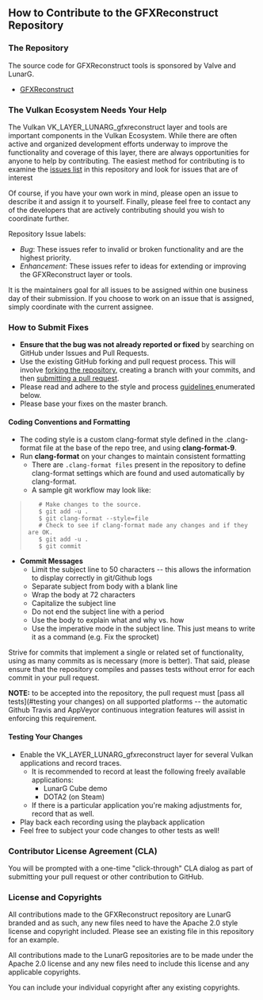 ## How to Contribute to the GFXReconstruct Repository


### **The Repository**

The source code for GFXReconstruct tools is sponsored by Valve and LunarG.
* [GFXReconstruct](https://github.com/LunarG/gfxreconstruct)


### **The Vulkan Ecosystem Needs Your Help**

The Vulkan VK_LAYER_LUNARG_gfxreconstruct layer and tools are important
components in the Vulkan Ecosystem.
While there are often active and organized development efforts underway to
improve the functionality
and coverage of this layer, there are always opportunities for anyone to help
by contributing.
The easiest method for contributing is to examine the
[issues list](https://github.com/LunarG/gfxreconstruct/issues) in this repository
and look for issues that are of interest

Of course, if you have your own work in mind, please open an issue to describe
it and assign it to yourself.
Finally, please feel free to contact any of the developers that are actively
contributing should you wish to coordinate further.

Repository Issue labels:

* _Bug_:          These issues refer to invalid or broken functionality and
 are the highest priority.
* _Enhancement_:  These issues refer to ideas for extending or improving the
 GFXReconstruct layer or tools.

It is the maintainers goal for all issues to be assigned within one business
day of their submission.
If you choose to work on an issue that is assigned, simply coordinate with the
current assignee.


### **How to Submit Fixes**

* **Ensure that the bug was not already reported or fixed** by searching on
GitHub under Issues and Pull Requests.
* Use the existing GitHub forking and pull request process.
  This will involve [forking the repository](https://help.github.com/articles/fork-a-repo/),
  creating a branch with your commits, and then [submitting a pull request](https://help.github.com/articles/using-pull-requests/).
* Please read and adhere to the style and process [guidelines ](#coding-conventions-and-formatting) enumerated below.
* Please base your fixes on the master branch.


#### **Coding Conventions and Formatting**
* The coding style is a custom clang-format style defined in the .clang-format
  file at the base of the repo tree, and using **clang-format-9**.
* Run **clang-format** on your changes to maintain consistent formatting
    * There are `.clang-format files` present in the repository to define
      clang-format settings which are found and used automatically by clang-format.
    * A sample git workflow may look like:

>        # Make changes to the source.
>        $ git add -u .
>        $ git clang-format --style=file
>        # Check to see if clang-format made any changes and if they are OK.
>        $ git add -u .
>        $ git commit

* **Commit Messages**
    * Limit the subject line to 50 characters -- this allows the information
      to display correctly in git/Github logs
    * Separate subject from body with a blank line
    * Wrap the body at 72 characters
    * Capitalize the subject line
    * Do not end the subject line with a period
    * Use the body to explain what and why vs. how
    * Use the imperative mode in the subject line. This just means to write it
      as a command (e.g. Fix the sprocket)

Strive for commits that implement a single or related set of functionality,
using as many commits as is necessary (more is better).
That said, please ensure that the repository compiles and passes tests without
error for each commit in your pull request.

**NOTE:** to be accepted into the repository, the pull request must
[pass all tests](#testing your changes) on all supported platforms
-- the automatic Github Travis and AppVeyor continuous integration features will
assist in enforcing this requirement.


#### **Testing Your Changes**
* Enable the VK_LAYER_LUNARG_gfxreconstruct layer for several Vulkan
  applications and record traces.
  * It is recommended to record at least the following freely available
    applications:
    * LunarG Cube demo
    * DOTA2 (on Steam)
  * If there is a particular application you're making adjustments for, record
    that as well.
* Play back each recording using the playback application
* Feel free to subject your code changes to other tests as well!


### **Contributor License Agreement (CLA)**

You will be prompted with a one-time "click-through" CLA dialog as part of
submitting your pull request or other contribution to GitHub.

### **License and Copyrights**

All contributions made to the GFXReconstruct repository are LunarG branded and
as such, any new files need to have the Apache 2.0 style license and copyright
included.
Please see an existing file in this repository for an example.

All contributions made to the LunarG repositories are to be made under the
Apache 2.0 license and any new files need to include this license and any
applicable copyrights.

You can include your individual copyright after any existing copyrights.
